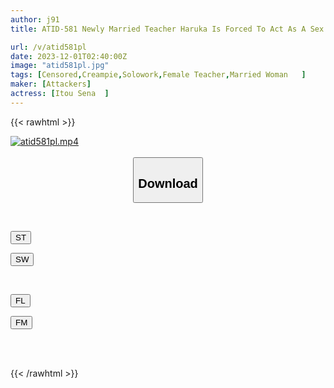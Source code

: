 ```yaml
---
author: j91
title: ATID-581 Newly Married Teacher Haruka Is Forced To Act As A Sex Toy For The Most Problematic Child In The School. Seika Ito

url: /v/atid581pl
date: 2023-12-01T02:40:00Z
image: "atid581pl.jpg"
tags: [Censored,Creampie,Solowork,Female Teacher,Married Woman	 ]
maker: [Attackers]
actress: [Itou Sena  ]
---
```



{{< rawhtml >}}

<div class="video" data-videoid="8OD9dO2JjMIomyW">
    <a href="javascript:;">
        <img src="/v/atid581pl/atid581pl.jpg" width="WIDTH" height="HEIGHT" alt="atid581pl.mp4" loading="lazy">
    </a>
</div>

<script type="text/javascript" src="https://j91.asia/asset/on-demand-st.js"></script>

<br>
  <link rel="stylesheet" href="https://j91.asia/asset/bs5.css">
  
  <center>
  <button class="btn btn-primary" type="button" data-bs-toggle="collapse" data-bs-target=".multi-collapse" aria-expanded="false" aria-controls="multiCollapseExample1 multiCollapseExample2"><h2>Download</h2></button></center>
</p>
<div class="row">
  <div class="col">
    <div class="collapse multi-collapse" id="multiCollapseExample1">
      <div class="card card-body">
	      	      <br>
<div class="buttons">  
<p><a href="https://streamtape.to/v/8OD9dO2JjMIomyW" target="_blank"><button class="btn-hover color-3"><i class="fa fa-download"></i> ST</button></a></p>
<p><a href="https://flaswish.com/o7qlzo3yr5rj" target="_blank"><button class="btn-hover color-2"><i class="fa fa-download"></i> SW</button></a></p></div>
    </div>
  </div>
</div>
  <div class="col">
    <div class="collapse multi-collapse" id="multiCollapseExample2">
      <div class="card card-body">
	      <br>
<div class="buttons">
<p><a href="javascript:;" target="_blank"><button class="btn-hover color-9"><i class="fa fa-download"></i> FL</button></a></p>
<p><a href="javascript:;" target="_blank"><button class="btn-hover color-8"><i class="fa fa-download"></i> FM</button></a></p></div>
<br><br>
      </div>
    </div>
  </div>
</div>

{{< /rawhtml >}}